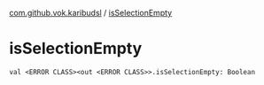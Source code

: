 [com.github.vok.karibudsl](index.md) / [isSelectionEmpty](.)

# isSelectionEmpty

`val <ERROR CLASS><out <ERROR CLASS>>.isSelectionEmpty: Boolean`